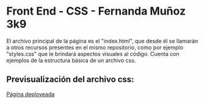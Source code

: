 # Front End - CSS - Fernanda Muñoz 3k9

El archivo principal de la página es el "index.html", que desde él se llamarán a otros recursos presentes en el mismo repositorio, como por ejemplo "styles.css" que le brindará aspectos visuales al código.
Cuenta con ejemplos de la estructura básica de un archivo css.

<h2>Previsualización del archivo css:</h2>
<a href="https://fmsane.github.io/Desarrollo-de-Software---TP1-CSS-Fernanda-Mu-oz-3k09/">Página deployeada</a>

